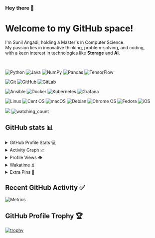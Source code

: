 ### Hey there 👋
# Welcome to my GitHub space!
  I'm Sunil Angadi, holding a Master's in Computer Science. </br>
  My passion lies in innovative thinking, problem-solving, and coding, </br>
  with a keen interest in technologies like <strong>Storage</strong> and <strong>AI</strong>. </br>

</br>


![Python](https://img.shields.io/badge/python-3670A0?style=for-the-badge&logo=python&logoColor=ffdd54)
![Java](https://img.shields.io/badge/java-%23ED8B00.svg?style=for-the-badge&logo=java&logoColor=white)
![NumPy](https://img.shields.io/badge/numpy-%23013243.svg?style=for-the-badge&logo=numpy&logoColor=white)
![Pandas](https://img.shields.io/badge/pandas-%23150458.svg?style=for-the-badge&logo=pandas&logoColor=white)
![TensorFlow](https://img.shields.io/badge/TensorFlow-%23FF6F00.svg?style=for-the-badge&logo=TensorFlow&logoColor=white)

![Git](https://img.shields.io/badge/git-%23F05033.svg?style=for-the-badge&logo=git&logoColor=white)
![GitHub](https://img.shields.io/badge/github-%23121011.svg?style=for-the-badge&logo=github&logoColor=white)
![GitLab](https://img.shields.io/badge/gitlab-%23181717.svg?style=for-the-badge&logo=gitlab&logoColor=white)


![Ansible](https://img.shields.io/badge/ansible-%231A1918.svg?style=for-the-badge&logo=ansible&logoColor=white)
![Docker](https://img.shields.io/badge/docker-%230db7ed.svg?style=for-the-badge&logo=docker&logoColor=white)
![Kubernetes](https://img.shields.io/badge/kubernetes-%23326ce5.svg?style=for-the-badge&logo=kubernetes&logoColor=white)
![Grafana](https://img.shields.io/badge/grafana-%23F46800.svg?style=for-the-badge&logo=grafana&logoColor=white)



![Linux](https://img.shields.io/badge/Linux-FCC624?style=for-the-badge&logo=linux&logoColor=black)
![Cent OS](https://img.shields.io/badge/cent%20os-002260?style=for-the-badge&logo=centos&logoColor=F0F0F0)
![macOS](https://img.shields.io/badge/mac%20os-000000?style=for-the-badge&logo=macos&logoColor=F0F0F0)
![Debian](https://img.shields.io/badge/Debian-D70A53?style=for-the-badge&logo=debian&logoColor=white)
![Chrome OS](https://img.shields.io/badge/chrome%20os-3d89fc?style=for-the-badge&logo=google%20chrome&logoColor=white)
![Fedora](https://img.shields.io/badge/Fedora-294172?style=for-the-badge&logo=fedora&logoColor=white)
![iOS](https://img.shields.io/badge/iOS-000000?style=for-the-badge&logo=ios&logoColor=white)

<img src="https://github-profile-trophy.vercel.app/?username=sunilangadi2&theme=juicyfresh&no-bg=true" />

<img src="https://komarev.com/ghpvc/?username=sunilangadi2&color=brightgreen" alt="watching_count" />


## GitHub stats 📊

<details>
  <summary>GitHub Profile Stats 💻</summary>
  <br/>
    <a href="https://github.com/anuraghazra/github-readme-stats"><img alt="sunilangadi2's Github Stats" src="https://github-readme-stats.vercel.app/api/?username=sunilangadi2&show_icons=true&count_private=true&theme=default&hide_border=true&bg_color=fff&title_color=00E676&icon_color=00E676" height="192px"/></a>
  <a href="https://github.com/anuraghazra/github-readme-stats"><img alt="sunilangadi2's Top Languages" src="https://github-readme-stats.vercel.app/api/top-langs/?username=sunilangadi2&langs_count=8&layout=compact&theme=default&hide_border=true&bg_color=fff&title_color=000&icon_color=000&hide=Jupyter%20Notebook" height="192px"/></a>
  <br/>
</details>

<details>
  <summary>Activity Graph 📈</summary>
  <br/>

[![Sunil's github activity graph](https://github-readme-activity-graph.vercel.app/graph?username=sunilangadi2&bg_color=ffffff&color=000000&line=04e61b&point=403d3d&area=true&hide_border=true)](https://github.com/ashutosh00710/github-readme-activity-graph)

</details>

<details>
  <summary>Profile Views 👁️</summary>
  <br/>
  <img src="https://komarev.com/ghpvc/?username=sunilangadi2&label=PROFILE+VIEWS&style=for-the-badge&color=brightgreen">

</details>

<details>
  <summary>Wakatime ⏳</summary>
  <br/>
  <img src="https://wakatime.com/share/@sunilangadi2/d6dcb7a2-5e70-49f5-ae5c-39405f92ffb3.png">
  <br/>
  <br/>
  <br/>

  <img src="https://wakatime.com/share/@sunilangadi2/b43da924-55df-4315-897d-e4dd9fb798f9.png">
</details>

<details>
  <summary>Extra Pins 📌</summary>
  <br/>
  <a href="https://github.com/sunilangadi2/Lorem-Farsi">
  <img align="center" src="https://github-readme-stats.vercel.app/api/pin/?username=sunilangadi2&repo=Lorem-Farsi&theme=default" />
</a>
  <br/>
  <br/>
 
   <a href="https://github.com/sunilangadi2/Happier">
  <img align="center" src="https://github-readme-stats.vercel.app/api/pin/?username=sunilangadi2&repo=Happier&theme=default" />
</a>
  <br/>
  <br/>
 
   <a href="https://github.com/sunilangadi2/telegram-bot-template">
  <img align="center" src="https://github-readme-stats.vercel.app/api/pin/?username=sunilangadi2&repo=telegram-bot-template&theme=default" />
 </a>


   <br/>
  <br/>
 
   <a href="https://github.com/sunilangadi2/personal-site">
  <img align="center" src="https://github-readme-stats.vercel.app/api/pin/?username=sunilangadi2&repo=personal-site&theme=default" />
 </a>
 
</details>

## Recent GitHub Activity ✅

![Metrics](https://metrics.lecoq.io/sunilangadi2?template=classic&base.header=0&base.activity=0&base.community=0&base.repositories=0&base.metadata=0&activity=1&base=header%2C%20activity%2C%20community%2C%20repositories%2C%20metadata&base.indepth=false&base.hireable=false&base.skip=false&activity=false&activity.limit=5&activity.load=300&activity.days=14&activity.visibility=all&activity.timestamps=true&activity.filter=all&config.timezone=Asia%2FTehran)

## GitHub Profile Trophy 🏆

[![trophy](https://github-profile-trophy.vercel.app/?username=sunilangadi2&row=1&margin-w=40)](https://github.com/ryo-ma/github-profile-trophy)

